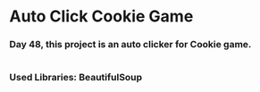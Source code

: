 # Auto Click Cookie Game

### Day 48, this project is an auto clicker for Cookie game.
#
### Used Libraries: BeautifulSoup
